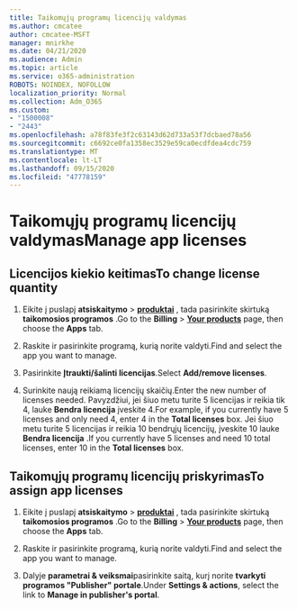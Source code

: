 ```yaml
---
title: Taikomųjų programų licencijų valdymas
ms.author: cmcatee
author: cmcatee-MSFT
manager: mnirkhe
ms.date: 04/21/2020
ms.audience: Admin
ms.topic: article
ms.service: o365-administration
ROBOTS: NOINDEX, NOFOLLOW
localization_priority: Normal
ms.collection: Adm_O365
ms.custom:
- "1500008"
- "2443"
ms.openlocfilehash: a78f83fe3f2c63143d62d733a53f7dcbaed78a56
ms.sourcegitcommit: c6692ce0fa1358ec3529e59ca0ecdfdea4cdc759
ms.translationtype: MT
ms.contentlocale: lt-LT
ms.lasthandoff: 09/15/2020
ms.locfileid: "47778159"
---
```

# <a name="manage-app-licenses"></a><span data-ttu-id="53ff9-102">Taikomųjų programų licencijų valdymas</span><span class="sxs-lookup"><span data-stu-id="53ff9-102">Manage app licenses</span></span>

## <a name="to-change-license-quantity"></a><span data-ttu-id="53ff9-103">Licencijos kiekio keitimas</span><span class="sxs-lookup"><span data-stu-id="53ff9-103">To change license quantity</span></span>

1. <span data-ttu-id="53ff9-104">Eikite į puslapį **atsiskaitymo**  >  **[produktai](https://go.microsoft.com/fwlink/p/?linkid=842054)** , tada pasirinkite skirtuką **taikomosios programos** .</span><span class="sxs-lookup"><span data-stu-id="53ff9-104">Go to the **Billing** > **[Your products](https://go.microsoft.com/fwlink/p/?linkid=842054)** page, then choose the **Apps** tab.</span></span>

2. <span data-ttu-id="53ff9-105">Raskite ir pasirinkite programą, kurią norite valdyti.</span><span class="sxs-lookup"><span data-stu-id="53ff9-105">Find and select the app you want to manage.</span></span>  

3. <span data-ttu-id="53ff9-106">Pasirinkite **Įtraukti/šalinti licencijas**.</span><span class="sxs-lookup"><span data-stu-id="53ff9-106">Select **Add/remove licenses**.</span></span>

4. <span data-ttu-id="53ff9-107">Surinkite naują reikiamą licencijų skaičių.</span><span class="sxs-lookup"><span data-stu-id="53ff9-107">Enter the new number of licenses needed.</span></span> <span data-ttu-id="53ff9-108">Pavyzdžiui, jei šiuo metu turite 5 licencijas ir reikia tik 4, lauke **Bendra licencija** įveskite 4.</span><span class="sxs-lookup"><span data-stu-id="53ff9-108">For example, if you currently have 5 licenses and only need 4, enter 4 in the **Total licenses** box.</span></span> <span data-ttu-id="53ff9-109">Jei šiuo metu turite 5 licencijas ir reikia 10 bendrųjų licencijų, įveskite 10 lauke **Bendra licencija** .</span><span class="sxs-lookup"><span data-stu-id="53ff9-109">If you currently have 5 licenses and need 10 total licenses, enter 10 in the **Total licenses** box.</span></span>

## <a name="to-assign-app-licenses"></a><span data-ttu-id="53ff9-110">Taikomųjų programų licencijų priskyrimas</span><span class="sxs-lookup"><span data-stu-id="53ff9-110">To assign app licenses</span></span>

1. <span data-ttu-id="53ff9-111">Eikite į puslapį **atsiskaitymo**  >  **[produktai](https://go.microsoft.com/fwlink/p/?linkid=842054)** , tada pasirinkite skirtuką **taikomosios programos** .</span><span class="sxs-lookup"><span data-stu-id="53ff9-111">Go to the **Billing** > **[Your products](https://go.microsoft.com/fwlink/p/?linkid=842054)** page, then choose the **Apps** tab.</span></span>

2. <span data-ttu-id="53ff9-112">Raskite ir pasirinkite programą, kurią norite valdyti.</span><span class="sxs-lookup"><span data-stu-id="53ff9-112">Find and select the app you want to manage.</span></span>  

3. <span data-ttu-id="53ff9-113">Dalyje **parametrai & veiksmai**pasirinkite saitą, kurį norite **tvarkyti programos "Publisher" portale**.</span><span class="sxs-lookup"><span data-stu-id="53ff9-113">Under **Settings & actions**, select the link to **Manage in publisher's portal**.</span></span>